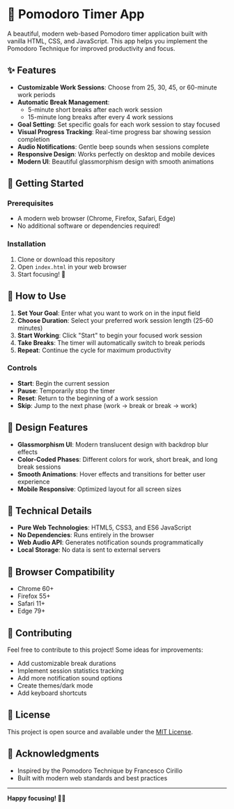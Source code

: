 # 🍅 Pomodoro Timer App

A beautiful, modern web-based Pomodoro timer application built with vanilla HTML, CSS, and JavaScript. This app helps you implement the Pomodoro Technique for improved productivity and focus.

## ✨ Features

- **Customizable Work Sessions**: Choose from 25, 30, 45, or 60-minute work periods
- **Automatic Break Management**: 
  - 5-minute short breaks after each work session
  - 15-minute long breaks after every 4 work sessions
- **Goal Setting**: Set specific goals for each work session to stay focused
- **Visual Progress Tracking**: Real-time progress bar showing session completion
- **Audio Notifications**: Gentle beep sounds when sessions complete
- **Responsive Design**: Works perfectly on desktop and mobile devices
- **Modern UI**: Beautiful glassmorphism design with smooth animations

## 🚀 Getting Started

### Prerequisites

- A modern web browser (Chrome, Firefox, Safari, Edge)
- No additional software or dependencies required!

### Installation

1. Clone or download this repository
2. Open `index.html` in your web browser
3. Start focusing! 🎯

## 📖 How to Use

1. **Set Your Goal**: Enter what you want to work on in the input field
2. **Choose Duration**: Select your preferred work session length (25-60 minutes)
3. **Start Working**: Click "Start" to begin your focused work session
4. **Take Breaks**: The timer will automatically switch to break periods
5. **Repeat**: Continue the cycle for maximum productivity

### Controls

- **Start**: Begin the current session
- **Pause**: Temporarily stop the timer
- **Reset**: Return to the beginning of a work session
- **Skip**: Jump to the next phase (work → break or break → work)

## 🎨 Design Features

- **Glassmorphism UI**: Modern translucent design with backdrop blur effects
- **Color-Coded Phases**: Different colors for work, short break, and long break sessions
- **Smooth Animations**: Hover effects and transitions for better user experience
- **Mobile Responsive**: Optimized layout for all screen sizes

## 🔧 Technical Details

- **Pure Web Technologies**: HTML5, CSS3, and ES6 JavaScript
- **No Dependencies**: Runs entirely in the browser
- **Web Audio API**: Generates notification sounds programmatically
- **Local Storage**: No data is sent to external servers

## 📱 Browser Compatibility

- Chrome 60+
- Firefox 55+
- Safari 11+
- Edge 79+

## 🤝 Contributing

Feel free to contribute to this project! Some ideas for improvements:

- Add customizable break durations
- Implement session statistics tracking
- Add more notification sound options
- Create themes/dark mode
- Add keyboard shortcuts

## 📄 License

This project is open source and available under the [MIT License](LICENSE).

## 🙏 Acknowledgments

- Inspired by the Pomodoro Technique by Francesco Cirillo
- Built with modern web standards and best practices

---

**Happy focusing! 🍅✨**
